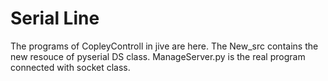 # Serial Line

The programs of CopleyControll in jive are here. The New_src contains the new resouce of pyserial DS class. ManageServer.py is the real program connected with socket class.
